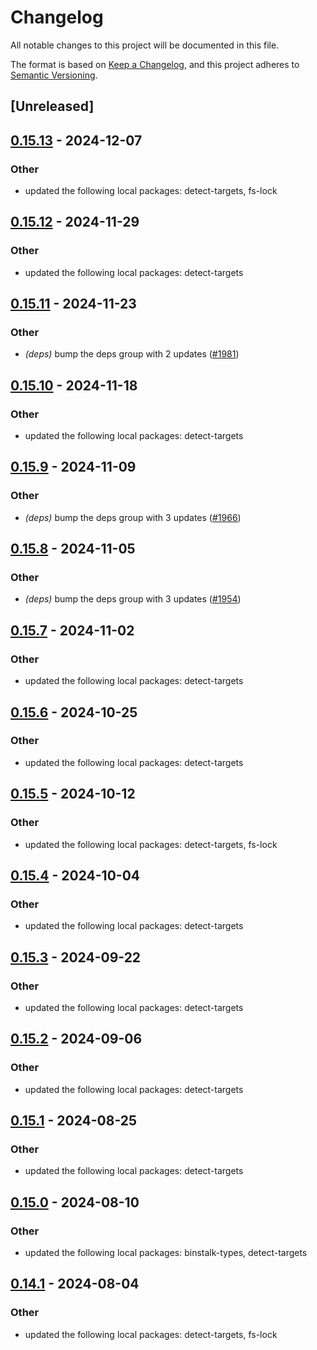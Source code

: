 # Changelog
All notable changes to this project will be documented in this file.

The format is based on [Keep a Changelog](https://keepachangelog.com/en/1.0.0/),
and this project adheres to [Semantic Versioning](https://semver.org/spec/v2.0.0.html).

## [Unreleased]

## [0.15.13](https://github.com/cargo-bins/cargo-binstall/compare/binstalk-manifests-v0.15.12...binstalk-manifests-v0.15.13) - 2024-12-07

### Other

- updated the following local packages: detect-targets, fs-lock

## [0.15.12](https://github.com/cargo-bins/cargo-binstall/compare/binstalk-manifests-v0.15.11...binstalk-manifests-v0.15.12) - 2024-11-29

### Other

- updated the following local packages: detect-targets

## [0.15.11](https://github.com/cargo-bins/cargo-binstall/compare/binstalk-manifests-v0.15.10...binstalk-manifests-v0.15.11) - 2024-11-23

### Other

- *(deps)* bump the deps group with 2 updates ([#1981](https://github.com/cargo-bins/cargo-binstall/pull/1981))

## [0.15.10](https://github.com/cargo-bins/cargo-binstall/compare/binstalk-manifests-v0.15.9...binstalk-manifests-v0.15.10) - 2024-11-18

### Other

- updated the following local packages: detect-targets

## [0.15.9](https://github.com/cargo-bins/cargo-binstall/compare/binstalk-manifests-v0.15.8...binstalk-manifests-v0.15.9) - 2024-11-09

### Other

- *(deps)* bump the deps group with 3 updates ([#1966](https://github.com/cargo-bins/cargo-binstall/pull/1966))

## [0.15.8](https://github.com/cargo-bins/cargo-binstall/compare/binstalk-manifests-v0.15.7...binstalk-manifests-v0.15.8) - 2024-11-05

### Other

- *(deps)* bump the deps group with 3 updates ([#1954](https://github.com/cargo-bins/cargo-binstall/pull/1954))

## [0.15.7](https://github.com/cargo-bins/cargo-binstall/compare/binstalk-manifests-v0.15.6...binstalk-manifests-v0.15.7) - 2024-11-02

### Other

- updated the following local packages: detect-targets

## [0.15.6](https://github.com/cargo-bins/cargo-binstall/compare/binstalk-manifests-v0.15.5...binstalk-manifests-v0.15.6) - 2024-10-25

### Other

- updated the following local packages: detect-targets

## [0.15.5](https://github.com/cargo-bins/cargo-binstall/compare/binstalk-manifests-v0.15.4...binstalk-manifests-v0.15.5) - 2024-10-12

### Other

- updated the following local packages: detect-targets, fs-lock

## [0.15.4](https://github.com/cargo-bins/cargo-binstall/compare/binstalk-manifests-v0.15.3...binstalk-manifests-v0.15.4) - 2024-10-04

### Other

- updated the following local packages: detect-targets

## [0.15.3](https://github.com/cargo-bins/cargo-binstall/compare/binstalk-manifests-v0.15.2...binstalk-manifests-v0.15.3) - 2024-09-22

### Other

- updated the following local packages: detect-targets

## [0.15.2](https://github.com/cargo-bins/cargo-binstall/compare/binstalk-manifests-v0.15.1...binstalk-manifests-v0.15.2) - 2024-09-06

### Other
- updated the following local packages: detect-targets

## [0.15.1](https://github.com/cargo-bins/cargo-binstall/compare/binstalk-manifests-v0.15.0...binstalk-manifests-v0.15.1) - 2024-08-25

### Other
- updated the following local packages: detect-targets

## [0.15.0](https://github.com/cargo-bins/cargo-binstall/compare/binstalk-manifests-v0.14.1...binstalk-manifests-v0.15.0) - 2024-08-10

### Other
- updated the following local packages: binstalk-types, detect-targets

## [0.14.1](https://github.com/cargo-bins/cargo-binstall/compare/binstalk-manifests-v0.14.0...binstalk-manifests-v0.14.1) - 2024-08-04

### Other
- updated the following local packages: detect-targets, fs-lock
